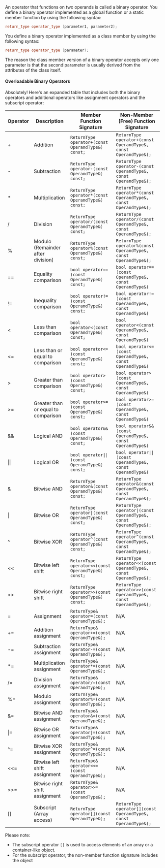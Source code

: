 [//]: # (### Binary Operators)

An operator that functions on two operands is called a binary operator. You define a binary operator implemented as a global function or a static member function by using the following syntax:

```cpp
return_type operator_type (parameter1, parameter2);
```

 You define a binary operator implemented as a class member by using the following syntax:

 ```cpp
 return_type operator_type (parameter);
 ```

The reason the class member version of a binary operator accepts only one parameter is that the second parameter is usually derived from the attributes of the class itself.

#### Overloadable Binary Operators

Absolutely! Here's an expanded table that includes both the binary operators and additional operators like assignment operators and the subscript operator:

| Operator | Description                                     | Member Function Signature                                | Non-Member (Free) Function Signature                                   |
|----------|-------------------------------------------------|----------------------------------------------------------|-------------------------------------------------------------------------|
| +        | Addition                                        | `ReturnType operator+(const OperandType&) const;`         | `ReturnType operator+(const OperandType&, const OperandType&);`         |
| -        | Subtraction                                     | `ReturnType operator-(const OperandType&) const;`         | `ReturnType operator-(const OperandType&, const OperandType&);`         |
| *        | Multiplication                                  | `ReturnType operator*(const OperandType&) const;`         | `ReturnType operator*(const OperandType&, const OperandType&);`         |
| /        | Division                                        | `ReturnType operator/(const OperandType&) const;`         | `ReturnType operator/(const OperandType&, const OperandType&);`         |
| %        | Modulo (Remainder after division)               | `ReturnType operator%(const OperandType&) const;`         | `ReturnType operator%(const OperandType&, const OperandType&);`         |
| ==       | Equality comparison                             | `bool operator==(const OperandType&) const;`              | `bool operator==(const OperandType&, const OperandType&)`                 |
| !=       | Inequality comparison                           | `bool operator!=(const OperandType&) const;`              | `bool operator!=(const OperandType&, const OperandType&)`                 |
| <        | Less than comparison                            | `bool operator<(const OperandType&) const;`               | `bool operator<(const OperandType&, const OperandType&)`                  |
| <=       | Less than or equal to comparison                | `bool operator<=(const OperandType&) const;`              | `bool operator<=(const OperandType&, const OperandType&)`                 |
| >        | Greater than comparison                         | `bool operator>(const OperandType&) const;`               | `bool operator>(const OperandType&, const OperandType&)`                  |
| >=       | Greater than or equal to comparison             | `bool operator>=(const OperandType&) const;`              | `bool operator>=(const OperandType&, const OperandType&)`                 |
| &&       | Logical AND                                     | `bool operator&&(const OperandType&) const;`              | `bool operator&&(const OperandType&, const OperandType&)`                 |
| \|\|     | Logical OR                                      | `bool operator\|\|(const OperandType&) const;`            | `bool operator\|\|(const OperandType&, const OperandType&)`               |
| &        | Bitwise AND                                     | `ReturnType operator&(const OperandType&) const;`         | `ReturnType operator&(const OperandType&, const OperandType&);`         |
| \|       | Bitwise OR                                      | `ReturnType operator\|(const OperandType&) const;`        | `ReturnType operator\|(const OperandType&, const OperandType&);`        |
| ^        | Bitwise XOR                                     | `ReturnType operator^(const OperandType&) const;`         | `ReturnType operator^(const OperandType&, const OperandType&);`         |
| <<       | Bitwise left shift                              | `ReturnType operator<<(const OperandType&) const;`        | `ReturnType operator<<(const OperandType&, const OperandType&);`        |
| >>       | Bitwise right shift                             | `ReturnType operator>>(const OperandType&) const;`        | `ReturnType operator>>(const OperandType&, const OperandType&);`        |
| =        | Assignment                                      | `ReturnType& operator=(const OperandType&);`              | N/A                                                                     |
| +=       | Addition assignment                             | `ReturnType& operator+=(const OperandType&);`             | N/A                                                                     |
| -=       | Subtraction assignment                          | `ReturnType& operator-=(const OperandType&);`             | N/A                                                                     |
| *=       | Multiplication assignment                       | `ReturnType& operator*=(const OperandType&);`             | N/A                                                                     |
| /=       | Division assignment                             | `ReturnType& operator/=(const OperandType&);`             | N/A                                                                     |
| %=       | Modulo assignment                               | `ReturnType& operator%=(const OperandType&);`             | N/A                                                                     |
| &=       | Bitwise AND assignment                          | `ReturnType& operator&=(const OperandType&);`             | N/A                                                                     |
| \|=      | Bitwise OR assignment                           | `ReturnType& operator\|=(const OperandType&);`            | N/A                                                                     |
| ^=       | Bitwise XOR assignment                          | `ReturnType& operator^=(const OperandType&);`             | N/A                                                                     |
| <<=      | Bitwise left shift assignment                   | `ReturnType& operator<<=(const OperandType&);`            | N/A                                                                     |
| >>=      | Bitwise right shift assignment                  | `ReturnType& operator>>=(const OperandType&);`            | N/A                                                                     |
| []       | Subscript (Array access)                        | `ReturnType operator[](const OperandType&);`              | `ReturnType operator[](const OperandType&, const OperandType&);`       |

Please note:

- The subscript operator `[]` is used to access elements of an array or a container-like object.
- For the subscript operator, the non-member function signature includes the object
